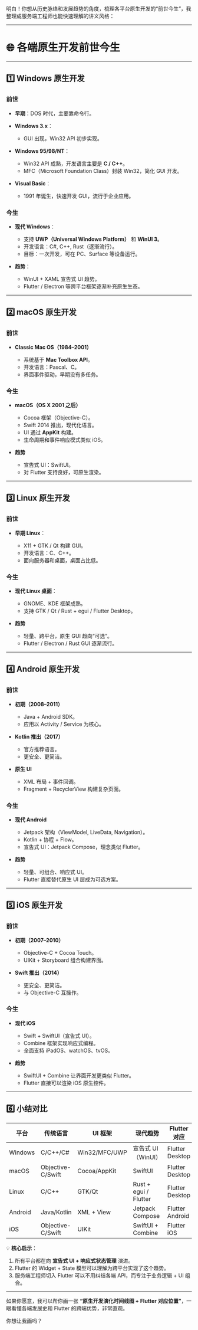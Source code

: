 明白！你想从历史脉络和发展趋势的角度，梳理各平台原生开发的“前世今生”，我整理成服务端工程师也能快速理解的讲义风格：

---

# 🌐 各端原生开发前世今生

---

## 1️⃣ Windows 原生开发

### 前世

* **早期**：DOS 时代，主要靠命令行。
* **Windows 3.x**：

    * GUI 出现，Win32 API 初步实现。
* **Windows 95/98/NT**：

    * Win32 API 成熟，开发语言主要是 **C / C++**。
    * MFC（Microsoft Foundation Class）封装 Win32，简化 GUI 开发。
* **Visual Basic**：

    * 1991 年诞生，快速开发 GUI，流行于企业应用。

### 今生

* **现代 Windows**：

    * 支持 **UWP（Universal Windows Platform）** 和 **WinUI 3**。
    * 开发语言：C#, C++, Rust（逐渐流行）。
    * 目标：一次开发，可在 PC、Surface 等设备运行。
* **趋势**：

    * WinUI + XAML 宣告式 UI 趋势。
    * Flutter / Electron 等跨平台框架逐渐补充原生生态。

---

## 2️⃣ macOS 原生开发

### 前世

* **Classic Mac OS（1984–2001）**

    * 系统基于 **Mac Toolbox API**。
    * 开发语言：Pascal、C。
    * 界面事件驱动，早期没有多任务。

### 今生

* **macOS（OS X 2001 之后）**

    * Cocoa 框架（Objective-C）。
    * Swift 2014 推出，现代化语言。
    * UI 通过 **AppKit** 构建。
    * 生命周期和事件响应模式类似 iOS。
* **趋势**

    * 宣告式 UI：SwiftUI。
    * 对 Flutter 支持良好，可原生渲染。

---

## 3️⃣ Linux 原生开发

### 前世

* **早期 Linux**：

    * X11 + GTK / Qt 构建 GUI。
    * 开发语言：C、C++。
    * 面向服务器和桌面，桌面占比低。

### 今生

* **现代 Linux 桌面**：

    * GNOME、KDE 框架成熟。
    * 支持 GTK / Qt / Rust + egui / Flutter Desktop。
* **趋势**

    * 轻量、跨平台，原生 GUI 趋向“可选”。
    * Flutter / Electron / Rust GUI 逐渐流行。

---

## 4️⃣ Android 原生开发

### 前世

* **初期（2008–2011）**

    * Java + Android SDK。
    * 应用以 Activity / Service 为核心。
* **Kotlin 推出（2017）**

    * 官方推荐语言。
    * 更安全、更简洁。
* **原生 UI**

    * XML 布局 + 事件回调。
    * Fragment + RecyclerView 构建复杂页面。

### 今生

* **现代 Android**

    * Jetpack 架构（ViewModel, LiveData, Navigation）。
    * Kotlin + 协程 + Flow。
    * 宣告式 UI：Jetpack Compose，理念类似 Flutter。
* **趋势**

    * 轻量、可组合、响应式 UI。
    * Flutter 直接替代原生 UI 层成为可选方案。

---

## 5️⃣ iOS 原生开发

### 前世

* **初期（2007–2010）**

    * Objective-C + Cocoa Touch。
    * UIKit + Storyboard 组合构建界面。
* **Swift 推出（2014）**

    * 更安全、更简洁。
    * 与 Objective-C 互操作。

### 今生

* **现代 iOS**

    * Swift + SwiftUI（宣告式 UI）。
    * Combine 框架实现响应式编程。
    * 全面支持 iPadOS、watchOS、tvOS。
* **趋势**

    * SwiftUI + Combine 让界面开发更类似 Flutter。
    * Flutter 直接可以渲染 iOS 原生控件。

---

## 6️⃣ 小结对比

| 平台      | 传统语言              | UI 框架         | 现代趋势                  | Flutter 对应      |
| ------- | ----------------- | ------------- | --------------------- | --------------- |
| Windows | C/C++/C#          | Win32/MFC/UWP | 宣告式 UI（WinUI）         | Flutter Desktop |
| macOS   | Objective-C/Swift | Cocoa/AppKit  | SwiftUI               | Flutter Desktop |
| Linux   | C/C++             | GTK/Qt        | Rust + egui / Flutter | Flutter Desktop |
| Android | Java/Kotlin       | XML + View    | Jetpack Compose       | Flutter Android |
| iOS     | Objective-C/Swift | UIKit         | SwiftUI + Combine     | Flutter iOS     |

💡 **核心启示**：

1. 所有平台都在向 **宣告式 UI + 响应式状态管理** 演进。
2. Flutter 的 Widget + State 模型可以理解为跨平台实现了这个趋势。
3. 服务端工程师切入 Flutter 可以不用纠结各端 API，而专注于业务逻辑 + UI 组合。

---

如果你愿意，我可以帮你画一张 **“原生开发演化时间线图 + Flutter 对应位置”**，一眼看懂各端发展史和 Flutter 的跨端优势，非常直观。

你想让我画吗？
